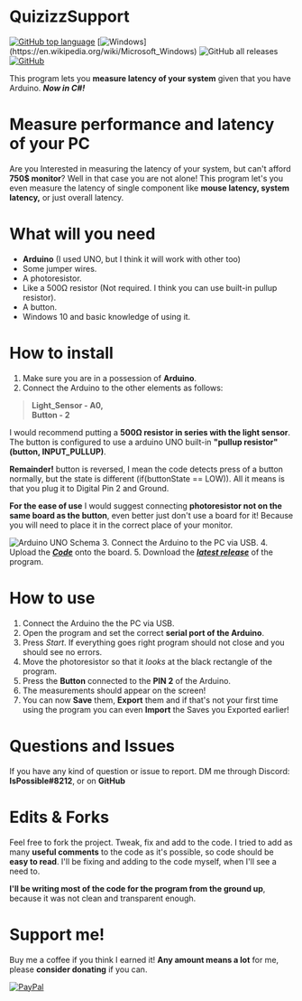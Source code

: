 
# QuizizzSupport
[![GitHub top language](https://img.shields.io/github/languages/top/AndyFilter/Latency-Meter-CSharp)](https://en.wikipedia.org/wiki/C_Sharp_(programming_language))  [![Windows](https://img.shields.io/badge/platform-Windows-0078d7.svg?)](https://en.wikipedia.org/wiki/Microsoft_Windows) ![GitHub all releases](https://img.shields.io/github/downloads/AndyFilter/Latency-Meter-CSharp/total) [![GitHub](https://img.shields.io/github/license/AndyFilter/Latency-Meter-CSharp)](https://github.com/AndyFilter/Latency-Meter-CSharp/blob/main/LICENSE) 



This program lets you **measure latency of your system** given that you have Arduino. ***Now in C#!***

# Measure performance and latency of your PC
Are you Interested in measuring the latency of your system, but can't afford **750$ monitor**? Well in that case you are not alone! This program let's you even measure the latency of single component like **mouse latency, system latency,** or just overall latency.


# What will you need

 - **Arduino** (I used UNO, but I think it will work with other too)
 - Some jumper wires.
 - A photoresistor.
 - Like a 500Ω resistor (Not required. I think you can use built-in pullup resistor).
 - A button.
 - Windows 10 and basic knowledge of using it.
# How to install

 1. Make sure you are in a possession of **Arduino**.
 2. Connect the Arduino to the other elements as follows:

> **Light_Sensor - A0,**  
**Button - 2**

I would recommend putting a **500Ω resistor in series with the light sensor**. The button is configured to use a arduino UNO built-in **"pullup resistor" (button, INPUT_PULLUP)**.

**Remainder!** button is reversed, I mean the code detects press of a button normally, but the state is different (if(buttonState == LOW)). All it means is that you plug it to Digital Pin 2 and Ground.

**For the ease of use** I would suggest connecting **photoresistor not on the same board as the button**, even better just don't use a board for it! Because you will need to place it in the correct place of your monitor.

![Arduino UNO Schema](https://raw.githubusercontent.com/AndyFilter/Latency-Meter-CSharp/main/Media/LightsensorLatencyMeter.png)
 3. Connect the Arduino to the PC via USB.
 4. Upload the [***Code***](https://github.com/AndyFilter/Latency-Meter-CSharp/blob/main/Arduino/SystemLatencyMeter/SystemLatencyMeter.ino) onto the board.
 5. Download the [***latest release***](https://github.com/AndyFilter/Latency-Meter-CSharp/releases/latest) of the program.

# How to use

 1. Connect the Arduino the the PC via USB.
 2. Open the program and set the correct **serial port of the Arduino**.
 3. Press *Start*. If everything goes right program should not close and you should see no errors.
 4. Move the photoresistor so that it *looks* at the black rectangle of the program.
 5. Press the **Button** connected to the **PIN 2** of the Arduino.
 6. The measurements should appear on the screen!
 7. You can now **Save** them, **Export** them and if that's not your first time using the program you can even **Import** the Saves you Exported earlier!

# Questions and Issues
If you have any kind of question or issue to report. DM me through Discord: **IsPossible#8212**, or on **GitHub**


# Edits & Forks
Feel free to fork the project. Tweak, fix and add to the code. I tried to add as many **useful comments** to the code as it's possible, so code should be **easy to read**.
I'll be fixing and adding to the code myself, when I'll see a need to.

**I'll be writing most of the code for the program from the ground up**, because it was not clean and transparent enough.

# Support me!
Buy me a coffee if you think I earned it! **Any amount means a lot** for me, please **consider donating** if you can.

[![PayPal](https://img.shields.io/badge/donate-PayPal-orange.svg?style=logo=PayPal)](https://www.paypal.me/MaciejGrzeda)
<!--stackedit_data:
eyJoaXN0b3J5IjpbLTIwNDQ2OTgxODVdfQ==
-->

